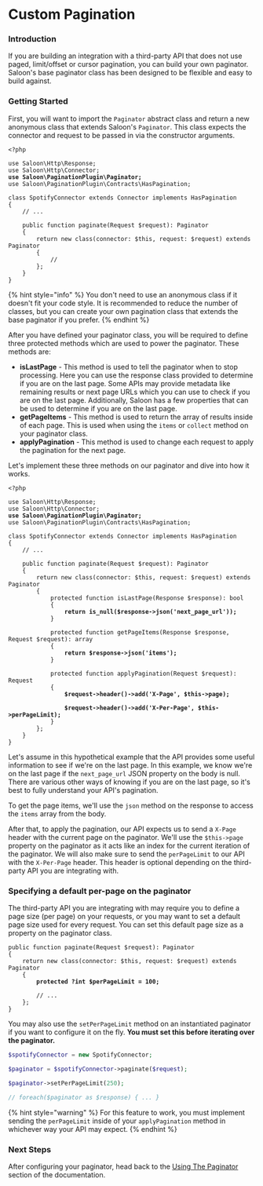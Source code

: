 # Custom Pagination

### Introduction

If you are building an integration with a third-party API that does not use paged, limit/offset or cursor pagination, you can build your own paginator. Saloon's base paginator class has been designed to be flexible and easy to build against.

### Getting Started

First, you will want to import the `Paginator` abstract class and return a new anonymous class that extends Saloon's `Paginator`. This class expects the connector and request to be passed in via the constructor arguments.

<pre class="language-php"><code class="lang-php">&#x3C;?php

use Saloon\Http\Response;
use Saloon\Http\Connector;
<strong>use Saloon\PaginationPlugin\Paginator;
</strong>use Saloon\PaginationPlugin\Contracts\HasPagination;

class SpotifyConnector extends Connector implements HasPagination
{
    // ...
    
    public function paginate(Request $request): Paginator
    {
        return new class(connector: $this, request: $request) extends Paginator
        {
            //
        };
    }
}
</code></pre>

{% hint style="info" %}
You don't need to use an anonymous class if it doesn't fit your code style. It is recommended to reduce the number of classes, but you can create your own pagination class that extends the base paginator if you prefer.
{% endhint %}

After you have defined your paginator class, you will be required to define three protected methods which are used to power the paginator. These methods are:

* **isLastPage** - This method is used to tell the paginator when to stop processing. Here you can use the response class provided to determine if you are on the last page. Some APIs may provide metadata like remaining results or next page URLs which you can use to check if you are on the last page. Additionally, Saloon has a few properties that can be used to determine if you are on the last page.
* **getPageItems** - This method is used to return the array of results inside of each page. This is used when using the `items` or `collect` method on your paginator class.
* **applyPagination** - This method is used to change each request to apply the pagination for the next page.

Let's implement these three methods on our paginator and dive into how it works.

<pre class="language-php"><code class="lang-php">&#x3C;?php

use Saloon\Http\Response;
use Saloon\Http\Connector;
<strong>use Saloon\PaginationPlugin\Paginator;
</strong>use Saloon\PaginationPlugin\Contracts\HasPagination;

class SpotifyConnector extends Connector implements HasPagination
{
    // ...
    
    public function paginate(Request $request): Paginator
    {
        return new class(connector: $this, request: $request) extends Paginator
        {
            protected function isLastPage(Response $response): bool
            {
<strong>                return is_null($response->json('next_page_url'));
</strong>            }
            
            protected function getPageItems(Response $response, Request $request): array
            {
<strong>                return $response->json('items');
</strong>            }
            
            protected function applyPagination(Request $request): Request
            {
<strong>                $request->header()->add('X-Page', $this->page);
</strong><strong>                
</strong><strong>                $request->header()->add('X-Per-Page', $this->perPageLimit);
</strong>            }
        };
    }
}
</code></pre>

Let's assume in this hypothetical example that the API provides some useful information to see if we're on the last page. In this example, we know we're on the last page if the `next_page_url` JSON property on the body is null. There are various other ways of knowing if you are on the last page, so it's best to fully understand your API's pagination.&#x20;

To get the page items, we'll use the `json` method on the response to access the `items` array from the body.

After that, to apply the pagination, our API expects us to send a `X-Page` header with the current page on the paginator. We'll use the `$this->page` property on the paginator as it acts like an index for the current iteration of the paginator. We will also make sure to send the `perPageLimit` to our API with the `X-Per-Page` header. This header is optional depending on the third-party API you are integrating with.

### Specifying a default per-page on the paginator

The third-party API you are integrating with may require you to define a page size (per page) on your requests, or you may want to set a default page size used for every request. You can set this default page size as a property on the paginator class.&#x20;

<pre class="language-php"><code class="lang-php">public function paginate(Request $request): Paginator
{
    return new class(connector: $this, request: $request) extends Paginator
    {
<strong>        protected ?int $perPageLimit = 100;
</strong>        
        // ...
    };
}
</code></pre>

You may also use the `setPerPageLimit` method on an instantiated paginator if you want to configure it on the fly. **You must set this before iterating over the paginator.**&#x20;

```php
$spotifyConnector = new SpotifyConnector;

$paginator = $spotifyConnector->paginate($request);

$paginator->setPerPageLimit(250);

// foreach($paginator as $response) { ... }
```

{% hint style="warning" %}
For this feature to work, you must implement sending the `perPageLimit` inside of your `applyPagination` method in whichever way your API may expect.
{% endhint %}

### Next Steps

After configuring your paginator, head back to the [Using The Paginator](./#using-the-paginator) section of the documentation.
